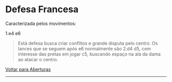 # Defesa Francesa

Caracterizada pelos movimentos:

1.e4 e6



> Está defesa busca criar conflitos e grande disputa pelo centro. Os lances que se seguem após e6 normalmente são 2.d4 d5, com interesse das pretas em jogar c5, buscando espaço na ala da dama ao atacar o centro.



[Voltar para Aberturas](https://github.com/rafaelmeneghini/dio-projeto-desafio-git-github/blob/a70e3108194fcc14f1b1fa12d20f4b4db8389a0a/README.md)

------

